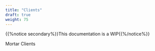 ```yaml
---
title: "Clients"
draft: true
weight: 75
---
```


{{%notice secondary%}}This documentation is a WIP{{%/notice%}}

Mortar Clients
